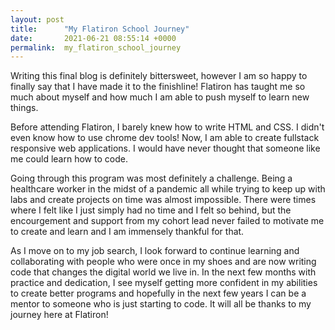 ```yaml
---
layout: post
title:      "My Flatiron School Journey"
date:       2021-06-21 08:55:14 +0000
permalink:  my_flatiron_school_journey
---
```



Writing this final blog is definitely bittersweet, however I am so happy to finally say that I have made it to the finishline!
Flatiron has taught me so much about myself and how much I am able to push myself to learn new things. 

Before attending Flatiron, I barely knew how to write HTML and CSS. I didn't even know how to use chrome dev tools! Now, I am able to create fullstack responsive web applications. I would have never thought that someone like me could learn how to code.

Going through this program was most definitely a challenge. Being a healthcare worker in the midst of a pandemic all while trying to keep up with labs and create projects on time was almost impossible. There were times where I felt like I just simply had no time and I felt so behind, but the encourgement and support from my cohort lead never failed to motivate me to create and learn and I am immensely thankful for that.

As I move on to my job search, I look forward to continue learning and collaborating with people who were once in my shoes and are now writing code that changes the digital world we live in. In the next few months with practice and dedication, I see myself getting more confident in my abilities to create better programs and hopefully in the next few years I can be a mentor to someone who is just starting to code. It will all be thanks to my journey here at Flatiron!
